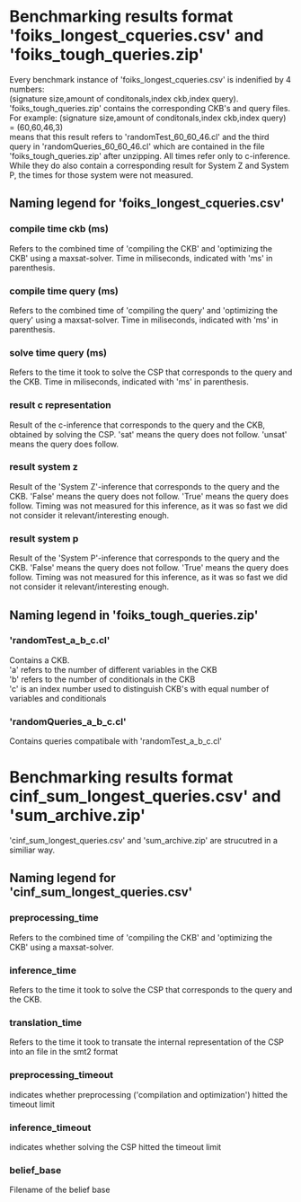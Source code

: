# Benchmarking results format 'foiks_longest_cqueries.csv' and 'foiks_tough_queries.zip'
Every benchmark instance of 'foiks_longest_cqueries.csv' is indenified by 4 numbers: \
(signature size,amount of conditonals,index ckb,index query). \
'foiks_tough_queries.zip' contains the corresponding CKB's and query files.\
For example: (signature size,amount of conditonals,index ckb,index query) = (60,60,46,3) \
means that this result refers to 'randomTest_60_60_46.cl' and the third query in 'randomQueries_60_60_46.cl' 
which are contained in the file 'foiks_tough_queries.zip' after unzipping.
All times refer only to c-inference. \
While they do also contain a corresponding result for System Z and System P, 
the times for those system were not measured.


## Naming legend for 'foiks_longest_cqueries.csv'
### compile time ckb (ms) 
Refers to the combined time of 'compiling the CKB' and 'optimizing the CKB' using a maxsat-solver.
Time in miliseconds, indicated with 'ms' in parenthesis.

### compile time query (ms)	
Refers to the combined time of 'compiling the query' and 'optimizing the query' using a maxsat-solver.
Time in miliseconds, indicated with 'ms' in parenthesis.

### solve time query (ms)	
Refers to the time it took to solve the CSP that corresponds to the query and the CKB.
Time in miliseconds, indicated with 'ms' in parenthesis.

### result c representation	
Result of the c-inference that corresponds to the query and the CKB, obtained by solving the CSP.
'sat' means the query does not follow.
'unsat' means the query does follow.

### result system z	
Result of the 'System Z'-inference that corresponds to the query and the CKB.
'False' means the query does not follow.
'True' means the query does follow.
Timing was not measured for this inference, as it was so fast we did not consider it relevant/interesting enough.

### result system p
Result of the 'System P'-inference that corresponds to the query and the CKB.
'False' means the query does not follow.
'True' means the query does follow.
Timing was not measured for this inference, as it was so fast we did not consider it relevant/interesting enough.

## Naming legend in 'foiks_tough_queries.zip'
### 'randomTest_a_b_c.cl'
Contains a CKB. \
'a' refers to the number of different variables in the CKB \
'b' refers to the number of conditionals in the CKB \
'c' is an index number used to distinguish CKB's with equal number of variables and conditionals

### 'randomQueries_a_b_c.cl'
Contains queries compatibale with 'randomTest_a_b_c.cl'



# Benchmarking results format cinf_sum_longest_queries.csv' and 'sum_archive.zip'
'cinf_sum_longest_queries.csv' and 'sum_archive.zip' are strucutred in a similiar way. 



## Naming legend for 'cinf_sum_longest_queries.csv'

### preprocessing_time	
Refers to the combined time of 'compiling the CKB' and 'optimizing the CKB' using a maxsat-solver.
### inference_time	
Refers to the time it took to solve the CSP that corresponds to the query and the CKB.
### translation_time	
Refers to the time it took to transate the internal representation of the CSP into an file in the smt2 format
### preprocessing_timeout	
indicates whether preprocessing ('compilation and optimization') hitted the timeout limit
### inference_timeout	
indicates whether solving the CSP hitted the timeout limit
### belief_base
Filename of the belief base 
